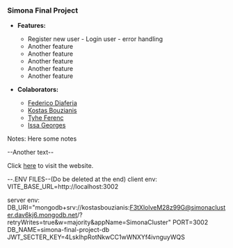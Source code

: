 ### **Simona Final Project**

- **Features:**

  - Register new user - Login user - error handling
  - Another feature
  - Another feature
  - Another feature
  - Another feature
  - Another feature

- **Colaborators:**

  - [Federico Diaferia](https://github.com/ocirede)
  - [Kostas Bouzianis](https://github.com/KostasBzn)
  - [Tyhe Ferenc](https://github.com/MEINNASTIE)
  - [Issa Georges](https://github.com/issageorges)

Notes: Here some notes

--Another text--

Click [here](https://google.com/) to visit the website.

--.ENV FILES--(Do be deleted at the end)
client env:
VITE_BASE_URL=http://localhost:3002

server env:
DB_URI="mongodb+srv://kostasbouzianis:F3tXlolveM28z99G@simonacluster.dav6kj6.mongodb.net/?retryWrites=true&w=majority&appName=SimonaCluster"
PORT=3002
DB_NAME=simona-final-project-db
JWT_SECTER_KEY=4LsklhpRotNkwCC1wWNXYf4ivnguyWQS
